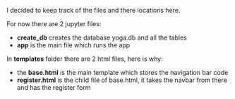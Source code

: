 I decided to keep track of the files and there locations here.

For now there are 2 jupyter files: 
- **create_db** creates the database yoga.db and all the tables 
- **app** is the main file which runs the app 

In **templates** folder there are 2 html files, here is why: 
- the **base.html** is the main template which stores the navigation bar code
- **register.html** is the child file of base.html, it takes the navbar from there and has the register form 
